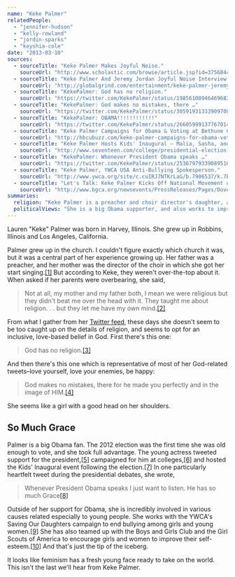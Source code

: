 ```yaml
---
name: "Keke Palmer"
relatedPeople:
  - "jennifer-hudson"
  - "kelly-rowland"
  - "jordin-sparks"
  - "keyshia-cole"
date: "2013-03-10"
sources:
  - sourceTitle: "Keke Palmer Makes Joyful Noise."
    sourceUrl: "http://www.scholastic.com/browse/article.jsp?id=3756844"
  - sourceTitle: "Keke Palmer And Jeremy Jordan Joyful Noise Interview."
    sourceUrl: "http://globalgrind.com/entertainment/keke-palmer-jeremy-jordan-dish-their-screen-relationship"
  - sourceTitle: "KekePalmer: God has no religion."
    sourceUrl: "https://twitter.com/KekePalmer/status/198561089464696832"
  - sourceTitle: "KekePalmer: God makes no mistakes, there …"
    sourceUrl: "https://twitter.com/KekePalmer/status/305919313339097088"
  - sourceTitle: "KekePalmer: OBAMA!!!!!!!!!!!!"
    sourceUrl: "https://twitter.com/KekePalmer/status/266059991377670144"
  - sourceTitle: "Keke Palmer Campaigns for Obama & Voting at Bethune Cookman."
    sourceUrl: "http://hbcubuzz.com/keke-palmer-campaigns-for-obama-voting-at-bethune-cookman/"
  - sourceTitle: "Keke Palmer Hosts Kids' Inaugural – Malia, Sasha, and Michelle Obama."
    sourceUrl: "http://www.seventeen.com/college/presidential-election-blog/keke-palmer-kids-inaugural"
  - sourceTitle: "KekePalmer: Whenever President Obama speaks …"
    sourceUrl: "https://twitter.com/KekePalmer/status/253679793390895104"
  - sourceTitle: "Keke Palmer, YWCA USA Anti-Bullying Spokesperson."
    sourceUrl: "http://www.ywca.org/site/c.cuIRJ7NTKrLaG/b.7906537/k.7E86/Keke_Palmer_YWCA_USA_AntiBullying_Spokesperson.htm"
  - sourceTitle: "Let's Talk: Keke Palmer Kicks Off National Movement on Behalf of Girls with March to Times Square."
    sourceUrl: "http://www.bgca.org/newsevents/PressReleases/Pages/DoveEvents100312.aspx"
summaries:
  religion: "Keke Palmer is a preacher and choir director's daughter, and is a devout Christian still."
  politicalViews: "She is a big Obama supporter, and also works to improve the lives and self-esteem of young women and girls."
---
```


Lauren "Keke" Palmer was born in Harvey, Illinois. She grew up in Robbins, Illinois and Los Angeles, California.

Palmer grew up in the church. I couldn't figure exactly which church it was, but it was a central part of her experience growing up. Her father was a preacher, and her mother was the director of the choir in which she got her start singing.<a class="source-citation" href="#http%3A%2F%2Fwww.scholastic.com%2Fbrowse%2Farticle.jsp%3Fid%3D3756844" title="Keke Palmer Makes Joyful Noise.">[1]</a> But according to Keke, they weren't over-the-top about it. When asked if her parents were overbearing, she said,

>Not at all, my mother and my father both, I mean we were religious but they didn't beat me over the head with it. They taught me about religion. . . but they let me have my own mind.<a class="source-citation" href="#http%3A%2F%2Fglobalgrind.com%2Fentertainment%2Fkeke-palmer-jeremy-jordan-dish-their-screen-relationship" title="Keke Palmer And Jeremy Jordan Joyful Noise Interview.">[2]</a>

From what I gather from her [Twitter feed](https://twitter.com/KekePalmer), these days she doesn't seem to be too caught up on the details of religion, and seems to opt for an inclusive, love-based belief in God. First there's this one:

>God has no religion.<a class="source-citation" href="#https%3A%2F%2Ftwitter.com%2FKekePalmer%2Fstatus%2F198561089464696832" title="KekePalmer: God has no religion.">[3]</a>

And then there's this one which is representative of most of her God-related tweets–love yourself, love your enemies, be happy:

>God makes no mistakes, there for he made you perfectly and in the image of HIM.<a class="source-citation" href="#https%3A%2F%2Ftwitter.com%2FKekePalmer%2Fstatus%2F305919313339097088" title="KekePalmer: God makes no mistakes, there …">[4]</a>

She seems like a girl with a good head on her shoulders.


## So Much Grace

Palmer is a big Obama fan. The 2012 election was the first time she was old enough to vote, and she took full advantage. The young actress tweeted support for the president,<a class="source-citation" href="#https%3A%2F%2Ftwitter.com%2FKekePalmer%2Fstatus%2F266059991377670144" title="KekePalmer: OBAMA!!!!!!!!!!!!">[5]</a> campaigned for him at colleges,<a class="source-citation" href="#http%3A%2F%2Fhbcubuzz.com%2Fkeke-palmer-campaigns-for-obama-voting-at-bethune-cookman%2F" title="Keke Palmer Campaigns for Obama &amp; Voting at Bethune Cookman.">[6]</a> and hosted the Kids' Inaugural event following the election.<a class="source-citation" href="#http%3A%2F%2Fwww.seventeen.com%2Fcollege%2Fpresidential-election-blog%2Fkeke-palmer-kids-inaugural" title="Keke Palmer Hosts Kids&apos; Inaugural – Malia, Sasha, and Michelle Obama.">[7]</a> In one particularly heartfelt tweet during the presidential debates, she wrote,

>Whenever President Obama speaks I just want to listen. He has so much Grace<a class="source-citation" href="#https%3A%2F%2Ftwitter.com%2FKekePalmer%2Fstatus%2F253679793390895104" title="KekePalmer: Whenever President Obama speaks …">[8]</a>

Outside of her support for Obama, she is incredibly involved in various causes related especially to young people. She works with the YWCA's Saving Our Daughters campaign to end bullying among girls and young women.<a class="source-citation" href="#http%3A%2F%2Fwww.ywca.org%2Fsite%2Fc.cuIRJ7NTKrLaG%2Fb.7906537%2Fk.7E86%2FKeke_Palmer_YWCA_USA_AntiBullying_Spokesperson.htm" title="Keke Palmer, YWCA USA Anti-Bullying Spokesperson.">[9]</a> She has also teamed up with the Boys and Girls Club and the Girl Scouts of America to encourage girls and women to improve their self-esteem.<a class="source-citation" href="#http%3A%2F%2Fwww.bgca.org%2Fnewsevents%2FPressReleases%2FPages%2FDoveEvents100312.aspx" title="Let&apos;s Talk: Keke Palmer Kicks Off National Movement on Behalf of Girls with March to Times Square.">[10]</a> And that's just the tip of the iceberg.

It looks like feminism has a fresh young face ready to take on the world. This isn't the last we'll hear from Keke Palmer.